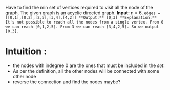 Have to find the min set of vertices required to visit all the node of the graph. 
The given graph is an acyclic directed graph.
**Input:** n = 6, `edges = [[0,1],[0,2],[2,5],[3,4],[4,2]]
**Output:** [0,3]
**Explanation:** It's not possible to reach all the nodes from a single vertex. From 0 we can reach [0,1,2,5]. From 3 we can reach [3,4,2,5]. So we output [0,3].`
# Intuition :
- the nodes with indegree 0 are the ones that must be included in the *set*. 
- As per the definition, all the other nodes will be connected with some other node
- reverse the connection and find the nodes maybe?
